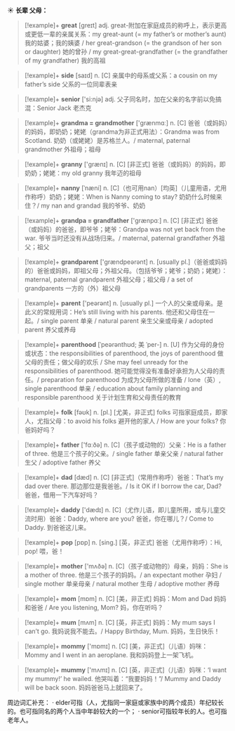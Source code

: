 ☀ <span class="category">**长辈 父母：**</span>
>[!example]+ <span class="vocabulary">**great**</span> [ɡreɪt] 
> <span class="definition">adj. great-附加在家庭成员的称呼上，表示更高或更低一辈的亲属关系：</span>my great-aunt (= my father’s or mother’s aunt) 我的姑婆；我的姨婆 / her great-grandson (= the grandson of her son or daughter) 她的曾孙 / my great-great-grandfather (= the grandfather of my grandfather) 我的高祖

>[!example]+ <span class="vocabulary">**side**</span> [saɪd] 
> <span class="definition">n. [C] 亲属中的母系或父系：</span>a cousin on my father’s side 父系的一位同辈表亲

>[!example]+ <span class="vocabulary">**senior**</span> ['si:njə] 
> <span class="definition">adj. 父子同名时，加在父亲的名字前以免搞混：</span>Senior Jack 老杰克

>[!example]+ <span class="vocabulary">**grandma = grandmother**</span> ['ɡrænmɑː] 
> <span class="definition">n. [C] 爸爸（或妈妈）的妈妈，即奶奶；姥姥（grandma为非正式用法）：</span>Grandma was from Scotland. 奶奶（或姥姥）是苏格兰人。/ maternal, paternal grandmother 外祖母；祖母

>[!example]+ <span class="vocabulary">**granny**</span> ['ɡrænɪ] 
> <span class="definition">n. [C] [非正式] 爸爸（或妈妈）的妈妈，即奶奶；姥姥：</span>my old granny 我年迈的祖母
           
>[!example]+ <span class="vocabulary">**nanny**</span> [ˈnæni]
> <span class="definition">n. [C]（也可用nan）[均英]（儿童用语，尤用作称呼）奶奶；姥姥：</span>When is Nanny coming to stay? 奶奶什么时候来住？/ my nan and grandad 我的爷爷、奶奶
 
>[!example]+ <span class="vocabulary">**grandpa = grandfather**</span> ['ɡrænpɑː] 
> <span class="definition">n. [C] [非正式] 爸爸（或妈妈）的爸爸，即爷爷；姥爷：</span>Grandpa was not yet back from the war. 爷爷当时还没有从战场归来。/ maternal, paternal grandfather 外祖父；祖父

>[!example]+ <span class="vocabulary">**grandparent**</span> ['ɡrændpeərənt] 
> <span class="definition">n. [usually pl.]（爸爸或妈妈的）爸爸或妈妈，即祖父母；外祖父母。（包括爷爷；姥爷；奶奶；姥姥）：</span>maternal, paternal grandparent 外祖父母；祖父母 / a set of grandparents 一方的（外）祖父母

>[!example]+ <span class="vocabulary">**parent**</span> ['peərənt] 
> <span class="definition">n. [usually pl.] 一个人的父亲或母亲。是此义的常规用词：</span>He’s still living with his parents. 他还和父母住在一起。/ single parent 单亲 / natural parent 亲生父亲或母亲 / adopted parent 养父或养母
           
>[!example]+ <span class="vocabulary">**parenthood**</span> [ˈpeərənthʊd; 美 ˈper-]
> <span class="definition">n. [U] 作为父母的身份或状态：</span>the responsibilities of parenthood, the joys of parenthood 做父母的责任；做父母的欢乐 / She may feel unready for the responsibilities of parenthood. 她可能觉得没有准备好承担为人父母的责任。/ preparation for parenthood 为成为父母所做的准备 / lone（英）, single parenthood 单亲 / education about family planning and responsible parenthood 关于计划生育和父母责任的教育

>[!example]+ <span class="vocabulary">**folk**</span> [fəʊk] 
> <span class="definition">n. [pl.] [尤美，非正式] folks 可指家庭成员，即家人，尤指父母：</span>to avoid his folks 避开他的家人 / How are your folks? 你爸妈好吗？

>[!example]+ <span class="vocabulary">**father**</span> ['fɑːðə] 
> <span class="definition">n. [C]（孩子或动物的）父亲：</span>He is a father of three. 他是三个孩子的父亲。/ single father 单亲父亲 / natural father 生父 / adoptive father 养父

>[!example]+ <span class="vocabulary">**dad**</span> [dæd] 
> <span class="definition">n. [C] [非正式]（常用作称呼）爸爸：</span>That’s my dad over there. 那边那位是我爸爸。/ Is it OK if I borrow the car, Dad? 爸爸，借用一下汽车好吗？

>[!example]+ <span class="vocabulary">**daddy**</span> ['dædɪ] 
> <span class="definition">n. [C]（尤作儿语，即儿童所用，或与儿童交流时用）爸爸：</span>Daddy, where are you? 爸爸，你在哪儿？/ Come to Daddy. 到爸爸这儿来。

>[!example]+ <span class="vocabulary">**pop**</span> [pɒp] 
> <span class="definition">n. [sing.] [英，非正式] 爸爸（尤用作称呼）：</span>Hi, pop! 喂，爸！

>[!example]+ <span class="vocabulary">**mother**</span> ['mʌðə] 
> <span class="definition">n. [C]（孩子或动物的）母亲，妈妈：</span>She is a mother of three. 他是三个孩子的妈妈。/ an expectant mother 孕妇 / single mother 单亲母亲 / natural mother 生母 / adoptive mother 养母

>[!example]+ <span class="vocabulary">**mom**</span> [mɒm] 
> <span class="definition">n. [C] [美，非正式] 妈妈：</span>Mom and Dad 妈妈和爸爸 / Are you listening, Mom? 妈，你在听吗？

>[!example]+ <span class="vocabulary">**mum**</span> [mʌm] 
> <span class="definition">n. [C] [英，非正式] 妈妈：</span>My mum says I can’t go. 我妈说我不能去。/ Happy Birthday, Mum. 妈妈，生日快乐！

>[!example]+ <span class="vocabulary">**mommy**</span> ['mɒmɪ] 
> <span class="definition">n. [C] [美，非正式]（儿语）妈咪：</span>Mommy and I went in an aeroplane. 我和妈妈登上一架飞机。

>[!example]+ <span class="vocabulary">**mummy**</span> ['mʌmɪ] 
> <span class="definition">n. [C] [英，非正式]（儿语）妈咪：</span>‘I want my mummy!’ he wailed. 他哭叫着：“我要妈妈！”/ Mummy and Daddy will be back soon. 妈妈爸爸马上就回来了。

周边词汇补充：
· elder可指（人，尤指同一家庭或家族中的两个成员）年纪较长的。也可指同名的两个人当中年龄较大的一个；
· senior可指较年长的人。也可指老年人。
